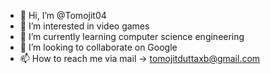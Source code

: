 - 👋 Hi, I’m @Tomojit04
- 👀 I’m interested in video games 
- 🌱 I’m currently learning computer science engineering 
- 💞️ I’m looking to collaborate on Google 
- 📫 How to reach me via mail -> tomojitduttaxb@gmail.com

<!---
Tomojit04/Tomojit04 is a ✨ special ✨ repository because its `README.md` (this file) appears on your GitHub profile.
You can click the Preview link to take a look at your changes.
--->
